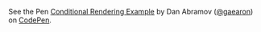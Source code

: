 
<p data-height="265" data-theme-id="0" data-slug-hash="ZpVxNq" data-default-tab="js,result" data-user="gaearon" data-embed-version="2" data-pen-title="Conditional Rendering Example" class="codepen">See the Pen <a href="https://codepen.io/gaearon/pen/ZpVxNq/">Conditional Rendering Example</a> by Dan Abramov (<a href="https://codepen.io/gaearon">@gaearon</a>) on <a href="https://codepen.io">CodePen</a>.</p>
<script async src="https://static.codepen.io/assets/embed/ei.js"></script>
